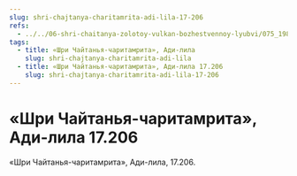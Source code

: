 ```yaml
---
slug: shri-chajtanya-charitamrita-adi-lila-17-206
refs:
  - ../../06-shri-chaitanya-zolotoy-vulkan-bozhestvennoy-lyubvi/075_1982-05-04-a2-b1_sridharmj_nitjananda_prabhu_i_shri_chajtanja-velikodushnye_rasprostraniteli_soznanija_krishny.md
tags:
  - title: «Шри Чайтанья-чаритамрита», Ади-лила
    slug: shri-chajtanya-charitamrita-adi-lila
  - title: «Шри Чайтанья-чаритамрита», Ади-лила 17.206
    slug: shri-chajtanya-charitamrita-adi-lila-17-206
---
```


# «Шри Чайтанья-чаритамрита», Ади-лила 17.206

«Шри Чайтанья-чаритамрита», Ади-лила, 17.206.

